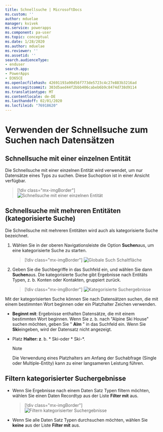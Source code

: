 ```yaml
---
title: Schnellsuche | MicrosoftDocs
ms.custom: ''
author: mduelae
manager: kvivek
ms.service: powerapps
ms.component: pa-user
ms.topic: conceptual
ms.date: 1/28/2020
ms.author: mduelae
ms.reviewer: ''
ms.assetid: ''
search.audienceType:
- enduser
search.app:
- PowerApps
- D365CE
ms.openlocfilehash: 42691193a90d56f773de5723c4c27e883b3216ad
ms.sourcegitcommit: 303d5aed44f2bbb406cabeb6b9c8474d738d9114
ms.translationtype: MT
ms.contentlocale: de-DE
ms.lasthandoff: 02/01/2020
ms.locfileid: "76918620"
---
```

# <a name="using-quick-find-to-search-for-records"></a>Verwenden der Schnellsuche zum Suchen nach Datensätzen

## <a name="single-entity-quick-find"></a>Schnellsuche mit einer einzelnen Entität

Die Schnellsuche mit einer einzelnen Entität wird verwendet, um nur Datensätze eines Typs zu suchen. Diese Suchoption ist in einer Ansicht verfügbar. 

   > [!div class="mx-imgBorder"]
   > ![Schnellsuche mit einer einzelnen Entität](media/single-quick-find-search-box.png "Suchfeld für die Schnellsuche mit einer einzelnen Entität") 

## <a name="multiple-entity-quick-find-categorized-search"></a>Schnellsuche mit mehreren Entitäten (kategorisierte Suche)

Die Schnellsuche mit mehreren Entitäten wird auch als kategorisierte Suche bezeichnet. 

1.  Wählen Sie in der oberen Navigationsleiste die Option **Suchen**aus, um eine kategorisierte Suche zu starten.  

     > [!div class="mx-imgBorder"]
     > ![Globale Such Schaltfläche](media/global-search-button.png "Globale Suche")
  
2.  Geben Sie die Suchbegriffe in das Suchfeld ein, und wählen Sie dann **Suchen**aus. Die kategorisierte Suche gibt Ergebnisse nach Entitäts Typen, z. b. Konten oder Kontakten, gruppiert zurück.

     > [!div class="mx-imgBorder"]
     > ![Kategorisierte Suchergebnisse](media/categorized-search-results.png "Kategorisierte Suchergebnisse (Seite)") 

Mit der kategorisierten Suche können Sie nach Datensätzen suchen, die mit einem bestimmten Wort beginnen oder ein Platzhalter Zeichen verwenden.
  
- **Beginnt mit**: Ergebnisse enthalten Datensätze, die mit einem bestimmten Wort beginnen. Wenn Sie z. b. nach "Alpine Ski House" suchen möchten, geben Sie " **Alm** " in das Suchfeld ein. Wenn Sie **Ski**eingeben, wird der Datensatz nicht angezeigt.  
  
- Platz **Halter: z**. b. * Ski-oder * Ski-\*. 

  > [!NOTE]
  >  Die Verwendung eines Platzhalters am Anfang der Suchabfrage (Single oder Multiple-Entity) kann zu einer langsameren Leistung führen.
  
## <a name="filter-categorized-search-results"></a>Filtern kategorisierter Suchergebnisse 
  
-   Wenn Sie Ergebnisse nach einem Daten Satz Typen filtern möchten, wählen Sie einen Daten Recordtyp aus der Liste **Filter mit** aus. 

    > [!div class="mx-imgBorder"]
    > ![Filtern kategorisierter Suchergebnisse](media/filter-categorized-search-results.png "Filtern kategorisierter Suchergebnisse")  

  
-   Wenn Sie alle Daten Satz Typen durchsuchen möchten, wählen Sie **keine** aus der Liste **Filter mit** aus.  
